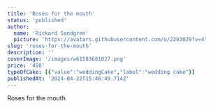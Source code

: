```yaml
---
title: 'Roses for the mouth'
status: 'published'
author:
  name: 'Rickard Sandgren'
  picture: 'https://avatars.githubusercontent.com/u/2293029?v=4'
slug: 'roses-for-the-mouth'
description: ''
coverImage: '/images/w61503681027.png'
price: '450'
typeOfCake: [{"value":"weddingCake","label":"wedding cake"}]
publishedAt: '2024-04-22T15:46:49.714Z'
---
```


Roses for the mouth